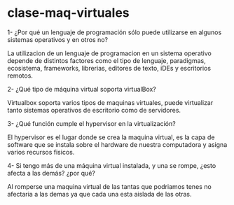 # clase-maq-virtuales

1- ¿Por qué un lenguaje de programación sólo puede utilizarse en algunos sistemas operativos y en otros no?

La utilizacion de un lenguaje de programacion en un sistema operativo depende de distintos factores como el tipo de lenguaje, paradigmas, ecosistema, frameworks, librerias, editores de texto, iDEs y escritorios remotos.

2- ¿Qué tipo de máquina virtual soporta virtualBox?

Virtualbox soporta varios tipos de maquinas virtuales, puede virtualizar tanto sistemas operativos de escritorio como de servidores.

3- ¿Qué función cumple el hypervisor en la virtualización?

El hypervisor es el lugar donde se crea la maquina virtual, es la capa de software que se instala sobre el hardware de nuestra computadora y asigna varios recursos fisicos.

4- Si tengo más de una máquina virtual instalada, y una se rompe, ¿esto afecta a las demás? ¿por qué?

Al romperse una maquina virtual de las tantas que podriamos tenes no afectaria a las demas ya que cada una esta aislada de las otras.

